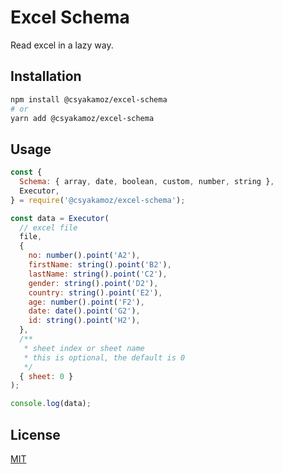 # Excel Schema

Read excel in a lazy way.

## Installation

```bash
npm install @csyakamoz/excel-schema
# or
yarn add @csyakamoz/excel-schema
```

## Usage

```javascript
const {
  Schema: { array, date, boolean, custom, number, string },
  Executor,
} = require('@csyakamoz/excel-schema');

const data = Executor(
  // excel file
  file,
  {
    no: number().point('A2'),
    firstName: string().point('B2'),
    lastName: string().point('C2'),
    gender: string().point('D2'),
    country: string().point('E2'),
    age: number().point('F2'),
    date: date().point('G2'),
    id: string().point('H2'),
  },
  /**
   * sheet index or sheet name
   * this is optional, the default is 0
   */
  { sheet: 0 }
);

console.log(data);
```

## License

[MIT](./LICENSE)
